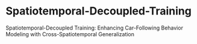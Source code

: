 # Spatiotemporal-Decoupled-Training
Spatiotemporal-Decoupled Training: Enhancing Car-Following Behavior Modeling with Cross-Spatiotemporal Generalization
